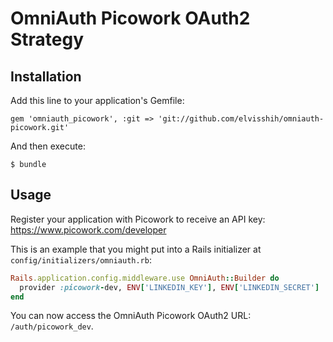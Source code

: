 # OmniAuth Picowork OAuth2 Strategy

## Installation

Add this line to your application's Gemfile:

    gem 'omniauth_picowork', :git => 'git://github.com/elvisshih/omniauth-picowork.git'

And then execute:

    $ bundle

## Usage

Register your application with Picowork to receive an API key: https://www.picowork.com/developer

This is an example that you might put into a Rails initializer at `config/initializers/omniauth.rb`:

```ruby
Rails.application.config.middleware.use OmniAuth::Builder do
  provider :picowork-dev, ENV['LINKEDIN_KEY'], ENV['LINKEDIN_SECRET']
end
```

You can now access the OmniAuth Picowork OAuth2 URL: `/auth/picowork_dev`.

